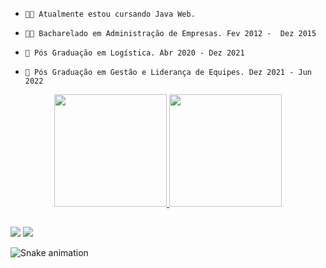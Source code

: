 
-     👨‍💻 Atualmente estou cursando Java Web.
-     👨‍🎓 Bacharelado em Administração de Empresas. Fev 2012 -  Dez 2015
-     📜 Pós Graduação em Logística. Abr 2020 - Dez 2021
-     📜 Pós Graduação em Gestão e Liderança de Equipes. Dez 2021 - Jun 2022

<div align="center">
  <a href="https://github.com/rafaballerini">
  <img height="180em" src="https://github-readme-stats.vercel.app/api?username=maicons89&show_icons=true&theme=dark&include_all_commits=true&count_private=true"/>
  <img height="180em" src="https://github-readme-stats.vercel.app/api/top-langs/?username=maicons89&layout=compact&langs_count=7&theme=dark"/>
</div>
  
  ##
  
  <div>
      <a href="https://www.linkedin.com/in/maiconsantosdossantos/" target="_blank"><img src="https://img.shields.io/badge/-LinkedIn-%230077B5?style=for-the-badge&logo=linkedin&logoColor=white" target="_blank"></a> 
    <a href="https://instagram.com/maicons89" target="_blank"><img src="https://img.shields.io/badge/-Instagram-%23E4405F?style=for-the-badge&logo=instagram&logoColor=white" target="_blank"></a>
    
![Snake animation](https://github.com/maicons89/maicons89/blob/output/github-contribution-grid-snake.svg)

  </div>

